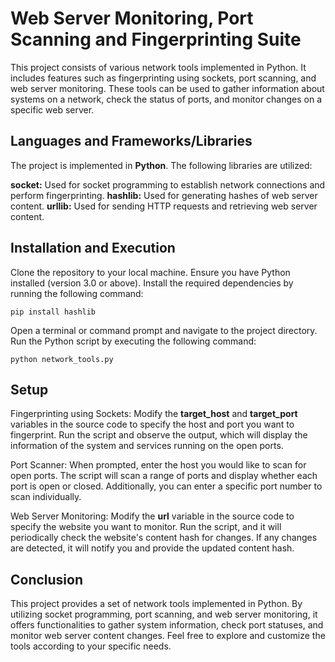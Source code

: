 #  Web Server Monitoring, Port Scanning and Fingerprinting Suite

This project consists of various network tools implemented in Python. It includes features such as fingerprinting using sockets, port scanning, and web server monitoring. These tools can be used to gather information about systems on a network, check the status of ports, and monitor changes on a specific web server.

## Languages and Frameworks/Libraries
The project is implemented in **Python**. The following libraries are utilized:

**socket:** Used for socket programming to establish network connections and perform fingerprinting.
**hashlib:** Used for generating hashes of web server content.
**urllib:** Used for sending HTTP requests and retrieving web server content.

## Installation and Execution
Clone the repository to your local machine.
Ensure you have Python installed (version 3.0 or above).
Install the required dependencies by running the following command:
```
pip install hashlib
```
Open a terminal or command prompt and navigate to the project directory.
Run the Python script by executing the following command:
```
python network_tools.py
```
## Setup
Fingerprinting using Sockets:
Modify the **target_host** and **target_port** variables in the source code to specify the host and port you want to fingerprint.
Run the script and observe the output, which will display the information of the system and services running on the open ports.

Port Scanner:
When prompted, enter the host you would like to scan for open ports.
The script will scan a range of ports and display whether each port is open or closed.
Additionally, you can enter a specific port number to scan individually.

Web Server Monitoring:
Modify the **url** variable in the source code to specify the website you want to monitor.
Run the script, and it will periodically check the website's content hash for changes.
If any changes are detected, it will notify you and provide the updated content hash.

## Conclusion
This project provides a set of network tools implemented in Python. By utilizing socket programming, port scanning, and web server monitoring, it offers functionalities to gather system information, check port statuses, and monitor web server content changes. Feel free to explore and customize the tools according to your specific needs.
